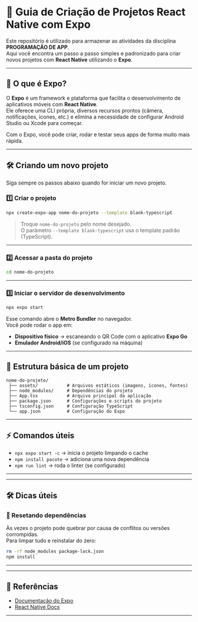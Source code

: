 # 📱 Guia de Criação de Projetos React Native com Expo

Este repositório é utilizado para armazenar as atividades da disciplina **PROGRAMAÇÃO DE APP**.  
Aqui você encontra um passo a passo simples e padronizado para criar novos projetos com **React Native** utilizando o **Expo**.

---

## 🚀 O que é Expo?

O **Expo** é um framework e plataforma que facilita o desenvolvimento de aplicativos móveis com **React Native**.  
Ele oferece uma CLI própria, diversos recursos prontos (câmera, notificações, ícones, etc.) e elimina a necessidade de configurar Android Studio ou Xcode para começar.

Com o Expo, você pode criar, rodar e testar seus apps de forma muito mais rápida.  

---

## 🛠️ Criando um novo projeto

Siga sempre os passos abaixo quando for iniciar um novo projeto.

### 1️⃣ Criar o projeto
```bash
npx create-expo-app nome-do-projeto --template blank-typescript
```
> Troque `nome-do-projeto` pelo nome desejado.  
> O parâmetro `--template blank-typescript` usa o template padrão (TypeScript).

---

### 2️⃣ Acessar a pasta do projeto
```bash
cd nome-do-projeto
```

---

### 3️⃣ Iniciar o servidor de desenvolvimento
```bash
npx expo start
```

Esse comando abre o **Metro Bundler** no navegador.  
Você pode rodar o app em:
- **Dispositivo físico** → escaneando o QR Code com o aplicativo **Expo Go**  
- **Emulador Android/iOS** (se configurado na máquina)

---

## 📂 Estrutura básica de um projeto

```
nome-do-projeto/
 ├── assets/           # Arquivos estáticos (imagens, ícones, fontes)
 ├── node_modules/     # Dependências do projeto
 ├── App.tsx           # Arquivo principal da aplicação
 ├── package.json      # Configurações e scripts do projeto
 ├── tsconfig.json     # Configuração TypeScript
 └── app.json          # Configuração do Expo
```

---

## ⚡ Comandos úteis

- `npx expo start -c` → inicia o projeto limpando o cache  
- `npm install pacote` → adiciona uma nova dependência  
- `npm run lint` → roda o linter (se configurado)

---

---

## 🛠️ Dicas úteis

### 🔄 Resetando dependências
Às vezes o projeto pode quebrar por causa de conflitos ou versões corrompidas.  
Para limpar tudo e reinstalar do zero:

```bash
rm -rf node_modules package-lock.json
npm install
```

---

---

## 📖 Referências

- [Documentação do Expo](https://docs.expo.dev/)  
- [React Native Docs](https://reactnative.dev/)  

--- 